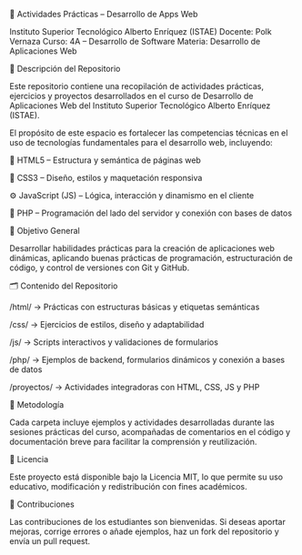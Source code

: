 🧩 Actividades Prácticas – Desarrollo de Apps Web

Instituto Superior Tecnológico Alberto Enríquez (ISTAE)
Docente: Polk Vernaza
Curso: 4A – Desarrollo de Software
Materia: Desarrollo de Aplicaciones Web

📘 Descripción del Repositorio

Este repositorio contiene una recopilación de actividades prácticas, ejercicios y proyectos desarrollados en el curso de Desarrollo de Aplicaciones Web del Instituto Superior Tecnológico Alberto Enríquez (ISTAE).

El propósito de este espacio es fortalecer las competencias técnicas en el uso de tecnologías fundamentales para el desarrollo web, incluyendo:

🧱 HTML5 – Estructura y semántica de páginas web

🎨 CSS3 – Diseño, estilos y maquetación responsiva

⚙️ JavaScript (JS) – Lógica, interacción y dinamismo en el cliente

🐘 PHP – Programación del lado del servidor y conexión con bases de datos

🎯 Objetivo General

Desarrollar habilidades prácticas para la creación de aplicaciones web dinámicas, aplicando buenas prácticas de programación, estructuración de código, y control de versiones con Git y GitHub.

🗂️ Contenido del Repositorio

/html/ → Prácticas con estructuras básicas y etiquetas semánticas

/css/ → Ejercicios de estilos, diseño y adaptabilidad

/js/ → Scripts interactivos y validaciones de formularios

/php/ → Ejemplos de backend, formularios dinámicos y conexión a bases de datos

/proyectos/ → Actividades integradoras con HTML, CSS, JS y PHP

🧠 Metodología

Cada carpeta incluye ejemplos y actividades desarrolladas durante las sesiones prácticas del curso, acompañadas de comentarios en el código y documentación breve para facilitar la comprensión y reutilización.

📄 Licencia

Este proyecto está disponible bajo la Licencia MIT, lo que permite su uso educativo, modificación y redistribución con fines académicos.

🤝 Contribuciones

Las contribuciones de los estudiantes son bienvenidas.
Si deseas aportar mejoras, corrige errores o añade ejemplos, haz un fork del repositorio y envía un pull request.

